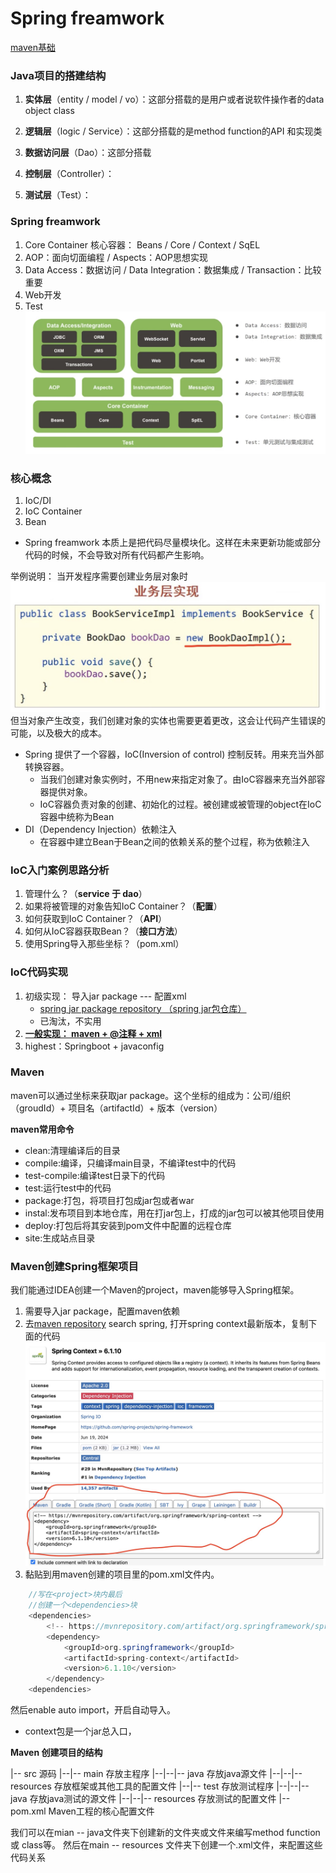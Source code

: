 # Spring freamwork

[maven基础](#table1)

### Java项目的搭建结构
1. **实体层**（entity / model / vo）：这部分搭载的是用户或者说软件操作者的data object class
   
2. **逻辑层**（logic / Service）：这部分搭载的是method function的API 和实现类

3. **数据访问层**（Dao）：这部分搭载
   
4. **控制层**（Controller）：
5. **测试层**（Test）：
   

### Spring freamwork
1. Core Container 核心容器： Beans / Core / Context / SqEL
2. AOP：面向切面编程 / Aspects：AOP思想实现
3. Data Access：数据访问 / Data Integration：数据集成 / Transaction：比较重要
4. Web开发
5. Test
![image](./image/1720590181395.jpg)

### 核心概念
1. IoC/DI
2. IoC Container
3. Bean

* Spring freamwork 本质上是把代码尽量模块化。这样在未来更新功能或部分代码的时候，不会导致对所有代码都产生影响。

举例说明：
当开发程序需要创建业务层对象时
![image](./image/1720591006428.jpg)
但当对象产生改变，我们创建对象的实体也需要更着更改，这会让代码产生错误的可能，以及极大的成本。

* Spring 提供了一个容器，IoC(Inversion of control) 控制反转。用来充当外部转换容器。
  * 当我们创建对象实例时，不用new来指定对象了。由IoC容器来充当外部容器提供对象。
  * IoC容器负责对象的创建、初始化的过程。被创建或被管理的object在IoC容器中统称为Bean
* DI（Dependency Injection）依赖注入
  * 在容器中建立Bean于Bean之间的依赖关系的整个过程，称为依赖注入


### IoC入门案例思路分析
1. 管理什么？（**service 于 dao**）
2. 如果将被管理的对象告知IoC Container？（**配置**）
3. 如何获取到IoC Container？（**API**）
4. 如何从IoC容器获取Bean？（**接口方法**）
5. 使用Spring导入那些坐标？（pom.xml）


### IoC代码实现
1. 初级实现： 导入jar package --- 配置xml 
   * [spring jar package repository （spring jar包仓库）](repo.spring.io/webapp/#/home)
   * 已淘汰，不实用
2. **[一般实现： maven + @注释 + xml](#table1)**
3. highest：Springboot + javaconfig

### <a id="table1">Maven</a> 
maven可以通过坐标来获取jar package。这个坐标的组成为：公司/组织（groudId）+ 项目名（artifactId）+ 版本（version）

**maven常用命令**
*  clean:清理编译后的目录
*  compile:编译，只编译main目录，不编译test中的代码
*  test-compile:编译test日录下的代码
*  test:运行test中的代码
*  package:打包，将项目打包成jar包或者war
*  instal:发布项目到本地仓库，用在打jar包上，打成的jar包可以被其他项目使用
*  deploy:打包后将其安装到pom文件中配置的远程仓库
*  site:生成站点目录

### <a id="table1">Maven创建Spring框架项目</a>
   
   我们能通过IDEA创建一个Maven的project，maven能够导入Spring框架。
   
   1. 需要导入jar package，配置maven依赖
   2. 去[maven repository](https://mvnrepository.com/) search spring, 打开spring context最新版本，复制下面的代码
   ![](./image/1720600145274.jpg)
   3. 黏贴到用maven创建的项目里的pom.xml文件内。
```java
    //写在<project>块内最后
    //创建一个<dependencies>块
    <dependencies>
        <!-- https://mvnrepository.com/artifact/org.springframework/spring-context -->
        <dependency>
            <groupId>org.springframework</groupId>
            <artifactId>spring-context</artifactId>
            <version>6.1.10</version>
        </dependency>
    <dependencies>
```
然后enable auto import，开启自动导入。
* context包是一个jar总入口，

**Maven 创建项目的结构**

|-- src                 源码
|--|-- main             存放主程序
|--|--|-- java          存放java源文件
|--|--|-- resources     存放框架或其他工具的配置文件
|--|-- test             存放测试程序
|--|--|-- java          存放java测试的源文件
|--|--|-- resources     存放测试的配置文件
|-- pom.xml             Maven工程的核心配置文件

我们可以在mian -- java文件夹下创建新的文件夹或文件来编写method function 或 class等。
然后在main -- resources 文件夹下创建一个.xml文件，来配置这些代码关系
